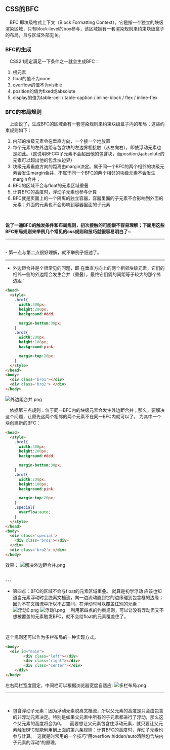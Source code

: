 ## CSS的BFC

　BFC 即块级格式上下文（Block Formatting Context），它是指一个独立的块级渲染区域，只有block-level的box参与，该区域拥有一套渲染规则来约束块级盒子的布局，且与区域外部无关。

### BFC的生成
　CSS2.1规定满足一下条件之一就会生成BFC：
1. 根元素
2. float的值不为none
3. overflow的值不为visible
4. position的值为fixed或absolute
5. display的值为table-cell / table-caption / inline-block / flex / inline-flex

### BFC的布局规则
　上面说了，生成BFC的区域会有一套渲染规则来约束块级盒子内的布局；这些约束规则如下：
1. 内部的块级元素会在垂直方向，一个接一个地放置
2. 每个元素的左外边距与包含块的左边界相接触（从左向右），即使浮动元素也是如此。（这说明BFC中子元素不会超出他的包含块，而position为absolute的元素可以超出他的包含块边界）
3. 块级元素垂直方向的距离由margin决定。属于同一个BFC的两个相邻的块级元素会发生margin合并，不属于同一个BFC的两个相邻的块级元素不会发生margin合并；
4. BFC的区域不会与float的元素区域重叠
5. 计算BFC的高度时，浮动子元素也参与计算
6. BFC就是页面上的一个隔离的独立容器，容器里面的子元素不会影响到外面的元素；外面的元素也不会影响到容器里面的子元素

<br/>

**说了一通BFC的触发条件和布局规则，初次接触的可能很不容易理解；下面用这些BFC布局规则来举例几个常见的css规则和技巧就很容易明白了~**

---

<br/>
- 第一点与第二点很好理解，就不举例子细述了。
<br/>

---

- 外边距合并是个很常见的问题，即 在垂直方向上的两个相邻块级元素，它们的相邻一侧的外边距会发生合并（重叠），最终它们俩的间距等于较大的那个外边距：

```html
<head>
  <style>
    .bro1{
      width:300px;
      height:200px;
      background:#ddd;

      margin-bottom:30px;
    }
    .bro2{
      width:200px;
      height:100px;
      background:pink;

      margin-top:20px;
    }
  </style>
</head>
<body>
  <div class='bro1'></div>
  <div class='bro2'> </div>
</body>

```
![外边距合并.png](https://i.loli.net/2018/12/23/5c1f57f4e4557.png)

　依据第三点规则：位于同一BFC内的块级元素会发生外边距合并；那么，要解决这个问题，让原先这两个相邻的两个元素不在同一BFC内就可以了。 为其中一个块创建新的BFC：
```html
<head>
  <style>
    .bro1{
      width:300px;
      height:200px;
      background:#ddd;

      margin-bottom:30px;
    }
    .bro2{
      width:200px;
      height:100px;
      background:pink;

      margin-top:20px;
    }
    .special{
      overflow:auto;
    }
  </style>
</head>
<body>
  <div class='special'>
    <div class='bro1'></div>
  </div>
  <div class='bro2'> </div>
</body>
```
效果：
![解决外边距合并.png](https://i.loli.net/2018/12/23/5c1f595cad7f5.png)

<br/>
---
<br/>

- 第四点：BFC的区域不会与float的元素区域重叠。 就算是初学浮动 应该也知道当元素浮动时会脱离文档流，向一边流动直到它的边缘碰到包含框的边缘；因为不在文档流中所以不占空间，在浮动时可以覆盖住别的元素：
![浮动0.png](https://i.loli.net/2018/12/23/5c1f5bd1452c2.png) ![浮动1.png](https://i.loli.net/2018/12/23/5c1f5bd15a128.png)
　利用第四点的约束规则，可以让没有浮动但又不想被覆盖的元素触发BFC，就不会给float的元素覆盖住了。
<br/>

这个规则还可以作为多栏布局的一种实现方式。
```html
<body>
  <div id="main">
		<div class="left"></div>
		<div class="right"></div>
		<div class="center"></div>
	</div>
</body>
```
左右两栏宽度固定，中间栏可以根据浏览器宽度自适应:
![多栏布局.png](https://i.loli.net/2018/12/23/5c1f5d91934b0.png)
<br/>

---
<br/>

- 包含浮动子元素：因为浮动元素脱离文档流，所以父元素的高度是只会由包含的非浮动元素决定。特别是如果父元素中所有的子元素都进行了浮动，那么这个父元素的高度将会为0。
　而要想让父元素包含住浮动元素，就只要让父元素触发BFC就能利用到上面的第六条规则：计算BFC的高度时，浮动子元素也参与计算。　这就是时常用的一个技巧“用overflow:hidden/auto清除包含块内子元素的浮动”的原理。
